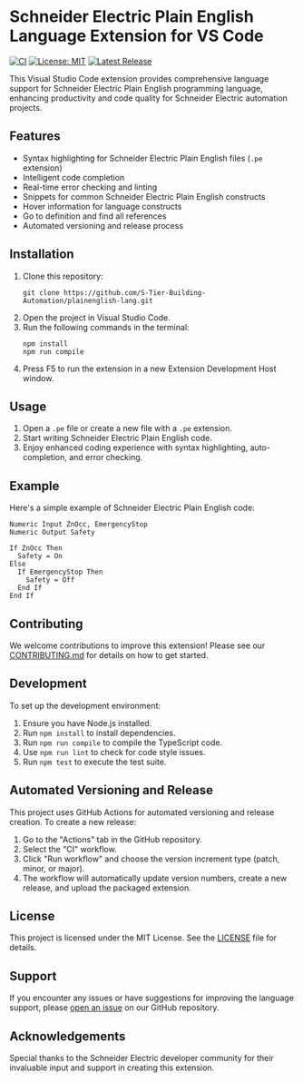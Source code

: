 # Schneider Electric Plain English Language Extension for VS Code

[![CI](https://github.com/S-Tier-Building-Automation/plainenglish-lang/actions/workflows/ci.yml/badge.svg)](https://github.com/S-Tier-Building-Automation/plainenglish-lang/actions/workflows/ci.yml)
[![License: MIT](https://img.shields.io/badge/License-MIT-yellow.svg)](https://opensource.org/licenses/MIT)
[![Latest Release](https://img.shields.io/github/v/release/S-Tier-Building-Automation/plainenglish-lang?include_prereleases)](https://github.com/S-Tier-Building-Automation/plainenglish-lang/releases)

This Visual Studio Code extension provides comprehensive language support for Schneider Electric Plain English programming language, enhancing productivity and code quality for Schneider Electric automation projects.

## Features

- Syntax highlighting for Schneider Electric Plain English files (`.pe` extension)
- Intelligent code completion
- Real-time error checking and linting
- Snippets for common Schneider Electric Plain English constructs
- Hover information for language constructs
- Go to definition and find all references
- Automated versioning and release process

## Installation

1. Clone this repository:
   ```
   git clone https://github.com/S-Tier-Building-Automation/plainenglish-lang.git
   ```
2. Open the project in Visual Studio Code.
3. Run the following commands in the terminal:
   ```
   npm install
   npm run compile
   ```
4. Press F5 to run the extension in a new Extension Development Host window.

## Usage

1. Open a `.pe` file or create a new file with a `.pe` extension.
2. Start writing Schneider Electric Plain English code.
3. Enjoy enhanced coding experience with syntax highlighting, auto-completion, and error checking.

## Example

Here's a simple example of Schneider Electric Plain English code:

```plainenglish
Numeric Input ZnOcc, EmergencyStop
Numeric Output Safety

If ZnOcc Then
  Safety = On
Else
  If EmergencyStop Then
    Safety = Off
  End If
End If
```

## Contributing

We welcome contributions to improve this extension! Please see our [CONTRIBUTING.md](CONTRIBUTING.md) for details on how to get started.

## Development

To set up the development environment:

1. Ensure you have Node.js installed.
2. Run `npm install` to install dependencies.
3. Run `npm run compile` to compile the TypeScript code.
4. Use `npm run lint` to check for code style issues.
5. Run `npm test` to execute the test suite.

## Automated Versioning and Release

This project uses GitHub Actions for automated versioning and release creation. To create a new release:

1. Go to the "Actions" tab in the GitHub repository.
2. Select the "CI" workflow.
3. Click "Run workflow" and choose the version increment type (patch, minor, or major).
4. The workflow will automatically update version numbers, create a new release, and upload the packaged extension.

## License

This project is licensed under the MIT License. See the [LICENSE](LICENSE) file for details.

## Support

If you encounter any issues or have suggestions for improving the language support, please [open an issue](https://github.com/S-Tier-Building-Automation/plainenglish-lang/issues) on our GitHub repository.

## Acknowledgements

Special thanks to the Schneider Electric developer community for their invaluable input and support in creating this extension.